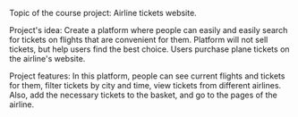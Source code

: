 Topic of the course project: Airline tickets website.

Project's idea: Create a platform where people can easily and easily search for tickets on flights that are convenient for them.
Platform will not sell tickets, but help users find the best choice. Users purchase plane tickets on the airline's website.

Project features: In this platform, people can see current flights and tickets for them, filter tickets by city and time, view tickets from different airlines. Also, add the necessary tickets to the basket, and go to the pages of the airline.

